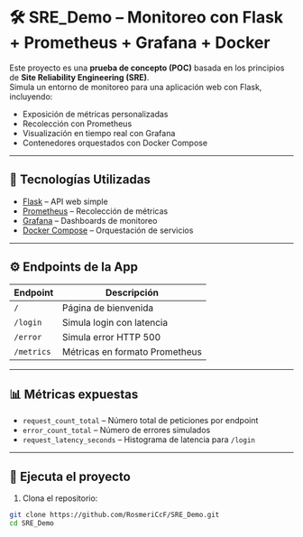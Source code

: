 # 🛠️ SRE_Demo – Monitoreo con Flask + Prometheus + Grafana + Docker

Este proyecto es una **prueba de concepto (POC)** basada en los principios de **Site Reliability Engineering (SRE)**.  
Simula un entorno de monitoreo para una aplicación web con Flask, incluyendo:

- Exposición de métricas personalizadas
- Recolección con Prometheus
- Visualización en tiempo real con Grafana
- Contenedores orquestados con Docker Compose

---

## 📌 Tecnologías Utilizadas

- [Flask](https://flask.palletsprojects.com/) – API web simple
- [Prometheus](https://prometheus.io/) – Recolección de métricas
- [Grafana](https://grafana.com/) – Dashboards de monitoreo
- [Docker Compose](https://docs.docker.com/compose/) – Orquestación de servicios

---

## ⚙️ Endpoints de la App

| Endpoint              | Descripción                       |
|-----------------------|-----------------------------------|
| `/`                   | Página de bienvenida              |
| `/login`              | Simula login con latencia         |
| `/error`              | Simula error HTTP 500             |
| `/metrics`            | Métricas en formato Prometheus    |

---

## 📊 Métricas expuestas

- `request_count_total` – Número total de peticiones por endpoint
- `error_count_total` – Número de errores simulados
- `request_latency_seconds` – Histograma de latencia para `/login`

---

## 🐳 Ejecuta el proyecto

1. Clona el repositorio:

```bash
git clone https://github.com/RosmeriCcF/SRE_Demo.git
cd SRE_Demo

